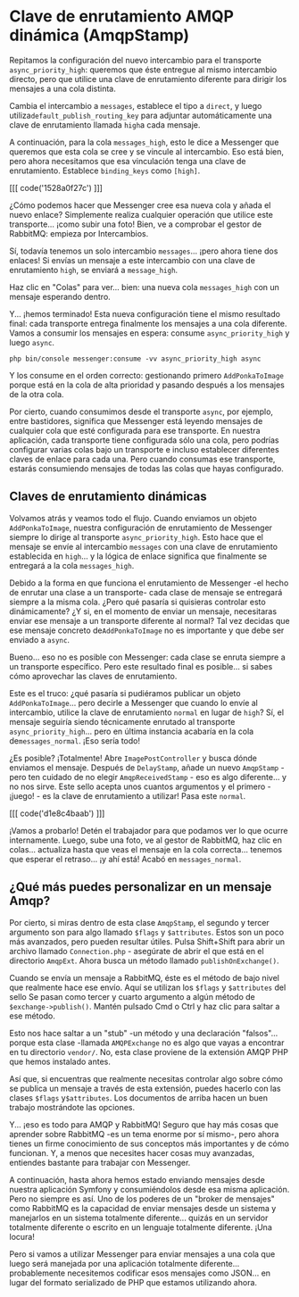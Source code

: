 # Clave de enrutamiento AMQP dinámica (AmqpStamp)

Repitamos la configuración del nuevo intercambio para el transporte `async_priority_high`: queremos que éste entregue al mismo intercambio directo, pero que utilice una clave de enrutamiento diferente para dirigir los mensajes a una cola distinta.

Cambia el intercambio a `messages`, establece el tipo a `direct`, y luego utiliza`default_publish_routing_key` para adjuntar automáticamente una clave de enrutamiento llamada `high`a cada mensaje.

A continuación, para la cola `messages_high`, esto le dice a Messenger que queremos que esta cola se cree y se vincule al intercambio. Eso está bien, pero ahora necesitamos que esa vinculación tenga una clave de enrutamiento. Establece `binding_keys` como `[high]`.

[[[ code('1528a0f27c') ]]]

¿Cómo podemos hacer que Messenger cree esa nueva cola y añada el nuevo enlace? Simplemente realiza cualquier operación que utilice este transporte... ¡como subir una foto! Bien, ve a comprobar el gestor de RabbitMQ: empieza por Intercambios.

Sí, todavía tenemos un solo intercambio `messages`... ¡pero ahora tiene dos enlaces! Si envías un mensaje a este intercambio con una clave de enrutamiento `high`, se enviará a `message_high`.

Haz clic en "Colas" para ver... bien: una nueva cola `messages_high` con un mensaje esperando dentro.

Y... ¡hemos terminado! Esta nueva configuración tiene el mismo resultado final: cada transporte entrega finalmente los mensajes a una cola diferente. Vamos a consumir los mensajes en espera: consume `async_priority_high` y luego `async`.

```terminal-silent
php bin/console messenger:consume -vv async_priority_high async
```

Y los consume en el orden correcto: gestionando primero `AddPonkaToImage` porque está en la cola de alta prioridad y pasando después a los mensajes de la otra cola.

Por cierto, cuando consumimos desde el transporte `async`, por ejemplo, entre bastidores, significa que Messenger está leyendo mensajes de cualquier cola que esté configurada para ese transporte. En nuestra aplicación, cada transporte tiene configurada sólo una cola, pero podrías configurar varias colas bajo un transporte e incluso establecer diferentes claves de enlace para cada una. Pero cuando consumas ese transporte, estarás consumiendo mensajes de todas las colas que hayas configurado.

## Claves de enrutamiento dinámicas

Volvamos atrás y veamos todo el flujo. Cuando enviamos un objeto `AddPonkaToImage`, nuestra configuración de enrutamiento de Messenger siempre lo dirige al transporte `async_priority_high`. Esto hace que el mensaje se envíe al intercambio `messages` con una clave de enrutamiento establecida en `high`... y la lógica de enlace significa que finalmente se entregará a la cola `messages_high`.

Debido a la forma en que funciona el enrutamiento de Messenger -el hecho de enrutar una clase a un transporte- cada clase de mensaje se entregará siempre a la misma cola. ¿Pero qué pasaría si quisieras controlar esto dinámicamente? ¿Y si, en el momento de enviar un mensaje, necesitaras enviar ese mensaje a un transporte diferente al normal? Tal vez decidas que ese mensaje concreto de`AddPonkaToImage` no es importante y que debe ser enviado a `async`.

Bueno... eso no es posible con Messenger: cada clase se enruta siempre a un transporte específico. Pero este resultado final es posible... si sabes cómo aprovechar las claves de enrutamiento.

Este es el truco: ¿qué pasaría si pudiéramos publicar un objeto `AddPonkaToImage`... pero decirle a Messenger que cuando lo envíe al intercambio, utilice la clave de enrutamiento `normal` en lugar de `high`? Sí, el mensaje seguiría siendo técnicamente enrutado al transporte `async_priority_high`... pero en última instancia acabaría en la cola de`messages_normal`. ¡Eso sería todo!

¿Es posible? ¡Totalmente! Abre `ImagePostController` y busca dónde enviamos el mensaje. Después de `DelayStamp`, añade un nuevo `AmqpStamp` - pero ten cuidado de no elegir `AmqpReceivedStamp` - eso es algo diferente... y no nos sirve. Este sello acepta unos cuantos argumentos y el primero -¡juego! - es la clave de enrutamiento a utilizar! Pasa este `normal`.

[[[ code('d1e8c4baab') ]]]

¡Vamos a probarlo! Detén el trabajador para que podamos ver lo que ocurre internamente. Luego, sube una foto, ve al gestor de RabbitMQ, haz clic en colas... actualiza hasta que veas el mensaje en la cola correcta... tenemos que esperar el retraso... ¡y ahí está! Acabó en `messages_normal`.

## ¿Qué más puedes personalizar en un mensaje Amqp?

Por cierto, si miras dentro de esta clase `AmqpStamp`, el segundo y tercer argumento son para algo llamado `$flags` y `$attributes`. Estos son un poco más avanzados, pero pueden resultar útiles. Pulsa Shift+Shift para abrir un archivo llamado `Connection.php` - asegúrate de abrir el que está en el directorio `AmqpExt`. Ahora busca un método llamado `publishOnExchange()`.

Cuando se envía un mensaje a RabbitMQ, éste es el método de bajo nivel que realmente hace ese envío. Aquí se utilizan los `$flags` y `$attributes` del sello Se pasan como tercer y cuarto argumento a algún método de `$exchange->publish()`. Mantén pulsado Cmd o Ctrl y haz clic para saltar a ese método.

Esto nos hace saltar a un "stub" -un método y una declaración "falsos"... porque esta clase -llamada `AMQPExchange` no es algo que vayas a encontrar en tu directorio `vendor/`. No, esta clase proviene de la extensión AMQP PHP que hemos instalado antes.

Así que, si encuentras que realmente necesitas controlar algo sobre cómo se publica un mensaje a través de esta extensión, puedes hacerlo con las clases `$flags` y`$attributes`. Los documentos de arriba hacen un buen trabajo mostrándote las opciones.

Y... ¡eso es todo para AMQP y RabbitMQ! Seguro que hay más cosas que aprender sobre RabbitMQ -es un tema enorme por sí mismo-, pero ahora tienes un firme conocimiento de sus conceptos más importantes y de cómo funcionan. Y, a menos que necesites hacer cosas muy avanzadas, entiendes bastante para trabajar con Messenger.

A continuación, hasta ahora hemos estado enviando mensajes desde nuestra aplicación Symfony y consumiéndolos desde esa misma aplicación. Pero no siempre es así. Uno de los poderes de un "broker de mensajes" como RabbitMQ es la capacidad de enviar mensajes desde un sistema y manejarlos en un sistema totalmente diferente... quizás en un servidor totalmente diferente o escrito en un lenguaje totalmente diferente. ¡Una locura!

Pero si vamos a utilizar Messenger para enviar mensajes a una cola que luego será manejada por una aplicación totalmente diferente... probablemente necesitemos codificar esos mensajes como JSON... en lugar del formato serializado de PHP que estamos utilizando ahora.
